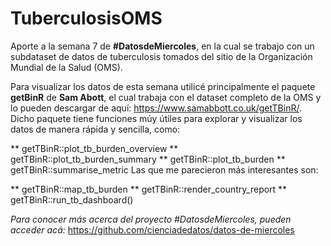 # TuberculosisOMS
Aporte a la semana 7 de **#DatosdeMiercoles**, en la cual se trabajo con un subdataset de datos de tuberculosis tomados del sitio de 
la Organización Mundial de la Salud (OMS).

Para visualizar los datos de esta semana utilicé principalmente el paquete **getBinR** de **Sam Abott**, el cual trabaja con el dataset completo de la OMS y lo pueden descargar de aquí: https://www.samabbott.co.uk/getTBinR/. Dicho paquete tiene funciones múy útiles para explorar y visualizar los datos de manera rápida y sencilla, como:

** getTBinR::plot_tb_burden_overview
** getTBinR::plot_tb_burden_summary
** getTBinR::plot_tb_burden
** getTBinR::summarise_metric
Las que me parecieron más interesantes son:

** getTBinR::map_tb_burden
** getTBinR::render_country_report
** getTBinR::run_tb_dashboard()

*Para conocer más acerca del proyecto #DatosdeMiercoles, pueden acceder acá:* https://github.com/cienciadedatos/datos-de-miercoles
